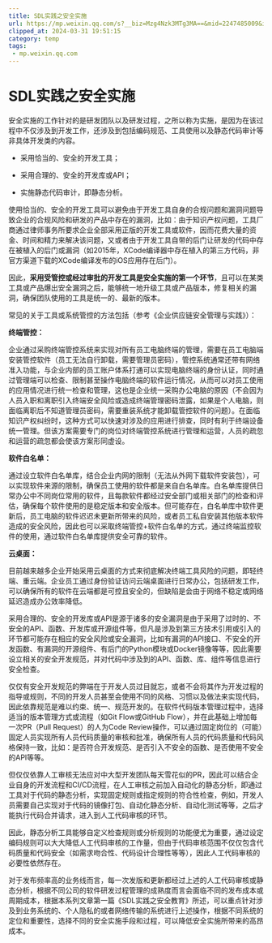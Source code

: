 ```yaml
---
title: SDL实践之安全实施
url: https://mp.weixin.qq.com/s?__biz=Mzg4Nzk3MTg3MA==&mid=2247485009&idx=2&sn=d1df62ab6bd5d5e12807e9438d0fcc9a&chksm=cf830f20f8f48636ff30b540645c3c1c865b6c8c49a4209d6eb9ff8531c36a06036cda08a770&mpshare=1&scene=1&srcid=0216FjbLjlatgCcWxUZTrMLN&sharer_shareinfo=38c9634b2b4b767a75a4115bec8caaee&sharer_shareinfo_first=38c9634b2b4b767a75a4115bec8caaee#rd
clipped_at: 2024-03-31 19:51:15
category: temp
tags: 
 - mp.weixin.qq.com
---
```



# SDL实践之安全实施

  

安全实施的工作针对的是研发团队以及研发过程，之所以称为实施，是因为在该过程中不仅涉及到开发工作，还涉及到包括编码规范、工具使用以及静态代码审计等非具体开发类的内容。

-   采用恰当的、安全的开发工具；
    
-   采用合理的、安全的开发库或API；
    
-   实施静态代码审计，即静态分析。
    

使用恰当的、安全的开发工具可以避免由于开发工具自身的合规问题和漏洞问题导致企业的合规风险和研发的产品中存在的漏洞，比如：由于知识产权问题，工具厂商通过律师事务所要求企业全部采用正版的开发工具或软件，因而花费大量的资金、时间和精力来解决该问题，又或者由于开发工具自带的后门让研发的代码中存在被植入的后门或漏洞（如2015年，XCode编译器中存在植入的第三方代码，非官方渠道下载的XCode编译发布的iOS应用存在后门）。

因此，**采用受管控或经过审批的开发工具是安全实施的第一个环节**，且可以在某类工具或产品爆出安全漏洞之后，能够统一地升级工具或产品版本，修复相关的漏洞，确保团队使用的工具是统一的、最新的版本。

常见的关于工具或系统管控的方法包括（参考《企业供应链安全管理与实践》）：

**终端管控：**

企业通过采购终端管控系统来实现对所有员工电脑终端的管理，需要在员工电脑端安装管控软件（员工无法自行卸载，需要管理员密码），管控系统通常还带有网络准入功能，与企业内部的员工账户体系打通可以实现电脑终端的身份认证，同时通过管理端可以检查、限制甚至操作电脑终端的软件运行情况，从而可以对员工使用的应用情况进行统一检查和管理，这也是企业统一采购办公电脑的原因（不会因为人员入职和离职引入终端安全风险或造成终端管理密码泄露，如果是个人电脑，则面临离职后不知道管理员密码，需要重装系统才能卸载管控软件的问题）。在面临知识产权纠纷时，这种方式可以快速对涉及的应用进行排查，同时有利于终端设备统一管理。但该方案需要专门的岗位对终端管控系统进行管理和运营，人员的疏忽和运营的疏忽都会使该方案形同虚设。

**软件白名单：**

通过设立软件白名单库，结合企业内网的限制（无法从外网下载软件安装包），可以实现软件来源的限制，确保员工使用的软件都是来自白名单库。白名单库提供日常办公中不同岗位常用的软件，且每款软件都经过安全部门或相关部门的检查和评估，确保每个软件使用的是稳定版本和安全版本。但可能存在，白名单库中软件更新后，员工电脑的软件迟迟未更新所带来的风险，或者员工私自安装其他版本软件造成的安全风险，因此也可以采取终端管控+软件白名单的方式，通过终端监控软件的使用，通过软件白名单库提供安全可靠的软件。

**云桌面：**

目前越来越多企业开始采用云桌面的方式来彻底解决终端工具风险的问题，即轻终端、重云端。企业员工通过身份验证访问云端桌面进行日常办公，包括研发工作，可以确保所有的软件在云端都是可控且安全的，但缺陷是会由于网络不稳定或网络延迟造成办公效率降低。

采用合理的、安全的开发库或API是源于诸多的安全漏洞是由于采用了过时的、不安全的API、函数、开发库或开源组件等，但凡是涉及到第三方技术引用或引入的环节都可能存在相应的安全风险或安全漏洞，比如有漏洞的API接口、不安全的开发函数、有漏洞的开源组件、有后门的Python模块或Docker镜像等等，因此需要设立相关的安全开发规范，并对代码中涉及到的API、函数、库、组件等信息进行安全检查。

仅仅有安全开发规范的弊端在于开发人员过目就忘，或者不会将其作为开发过程的指导或规则，不同的开发人员甚至会使用不同的风格、习惯以及做法来实现代码，因此依靠规范是难以约束、统一、规范开发的。在软件代码版本管理过程中，选择适当的版本管理方式或流程（如Git Flow或GitHub Flow），并在此基础上增加每一次PR（Pull Request）的人为Code Review操作，可以通过固定岗位的（可能）固定人员实现所有人员代码质量的审核和批准，确保所有人员的代码质量和代码风格保持一致，比如：是否符合开发规范、是否引入不安全的函数、是否使用不安全的API等等。

但仅仅依靠人工审核无法应对中大型开发团队每天雪花似的PR，因此可以结合企业自身的开发流程和CI/CD流程，在人工审核之前加入自动化的静态分析，即通过工具对于代码的静态分析，实现固定规则或指定规则的符合性检查，例如，开发人员需要自己实现对于代码的镜像打包、自动化静态分析、自动化测试等等，之后才能执行代码合并请求，进入到人工代码审核的环节。

因此，静态分析工具能够自定义检查规则或分析规则的功能便尤为重要，通过设定编码规则可以大大降低人工代码审核的工作量，但由于代码审核范围不仅仅包含代码质量和代码安全（如需求吻合性、代码设计合理性等等），因此人工代码审核的必要性依然存在。

对于发布频率高的业务线而言，每一次发版和更新都经过上述的人工代码审核或静态分析，根据不同公司的软件研发过程管理的成熟度而言会面临不同的发布成本或周期成本，根据本系列文章第一篇《SDL实践之安全教育》所述，可以重点针对涉及到业务系统的、个人隐私的或者网络传输的系统进行上述操作，根据不同系统的定位和重要性，选择不同的安全实施手段和过程，可以降低安全实施所带来的高昂成本。